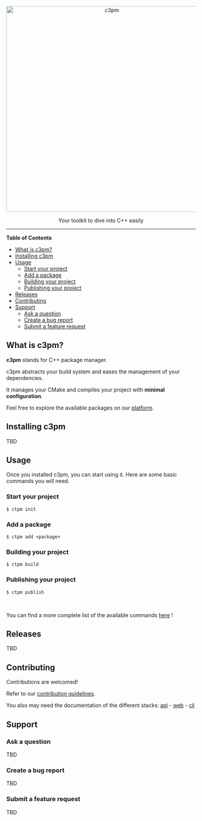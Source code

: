 <p align="center">
  <a href="https://c3pm.io/">
    <img alt="c3pm" src="https://c3pm.io/assets/c3pm.png" width="546"/>
  </a>
</p>

<p align="center">
    Your toolkit to dive into C++ easily
</p>

---

<!-- START doctoc generated TOC please keep comment here to allow auto update -->
<!-- DON'T EDIT THIS SECTION, INSTEAD RE-RUN doctoc TO UPDATE -->
**Table of Contents**

- [What is c3pm?](#what-is-c3pm)
- [Installing c3pm](#installing-c3pm)
- [Usage](#usage)
  - [Start your project](#start-your-project)
  - [Add a package](#add-a-package)
  - [Building your project](#building-your-project)
  - [Publishing your project](#publishing-your-project)
- [Releases](#releases)
- [Contributing](#contributing)
- [Support](#support)
  - [Ask a question](#ask-a-question)
  - [Create a bug report](#create-a-bug-report)
  - [Submit a feature request](#submit-a-feature-request)

<!-- END doctoc generated TOC please keep comment here to allow auto update -->

## What is c3pm?

**c3pm** stands for C++ package manager.

c3pm abstracts your build system and eases the management of your dependencies.

It manages your CMake and compiles your project with **minimal configuration**.

Feel free to explore the available packages on our [platform](https://c3pm.io).

## Installing c3pm

TBD

## Usage

Once you installed c3pm, you can start using it.
Here are some basic commands you will need.

### Start your project
```shell
$ ctpm init
```

### Add a package
```shell
$ ctpm add <package>
```


### Building your project
```shell
$ ctpm build
```

### Publishing your project

```shell
$ ctpm publish
```

<br />

You can find a more complete list of the available commands [here](https://github.com/gabrielcolson/c3pm/tree/master/specs/cli) !

## Releases

TBD

## Contributing

Contributions are welcomed!

Refer to our [contribution guidelines](https://github.com/gabrielcolson/c3pm/blob/master/CONTRIBUTING.md).

You also may need the documentation of the different stacks:
[api](https://github.com/gabrielcolson/c3pm/blob/master/api/README.md) -
[web](https://github.com/gabrielcolson/c3pm/blob/master/web/README.md) -
[cli](https://github.com/gabrielcolson/c3pm/blob/master/cli/README.md)

## Support

### Ask a question

TBD

### Create a bug report

TBD

### Submit a feature request

TBD
